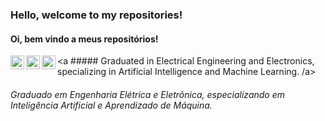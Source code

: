 ### Hello, welcome to my repositories!
#### Oi, bem vindo a meus repositórios!
<a target="_blank" href="https://www.linkedin.com/in/jgbs/">
  <img align="left" alt="LinkdeIN" width="22px" src="https://cdn.jsdelivr.net/npm/simple-icons@v3/icons/linkedin.svg" />
</a>
<a target="_blank" href="https://api.whatsapp.com/send?phone=5531996512044">
  <img align="left" alt="Whatsapp" width="22px" src="https://cdn.jsdelivr.net/npm/simple-icons@v3/icons/whatsapp.svg" />
</a>
<a target="_blank" href="mailto:jamesgil.sousa@gmail.com">
  <img align="left" alt="Gmail" width="22px" src="https://cdn.jsdelivr.net/npm/simple-icons@v3/icons/gmail.svg" />
</a>

<a ##### Graduated in Electrical Engineering and Electronics, specializing in Artificial Intelligence and Machine Learning. /a>
###### Graduado em Engenharia Elétrica e Eletrônica, especializando em Inteligência Artificial e Aprendizado de Máquina.
